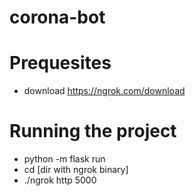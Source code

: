 # corona-bot

# Prequesites
- download https://ngrok.com/download

# Running the project
 - python -m flask run
 - cd [dir with ngrok binary]
 - ./ngrok http 5000
